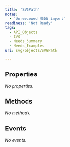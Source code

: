 ```yaml
---
title: 'SVGPath'
notes:
  - 'Unreviewed MSDN import'
readiness: 'Not Ready'
tags:
  - API_Objects
  - SVG
  - Needs_Summary
  - Needs_Examples
uri: svg/objects/SVGPath

---
```

## Properties

*No properties.*

## Methods

*No methods.*

## Events

*No events.*
